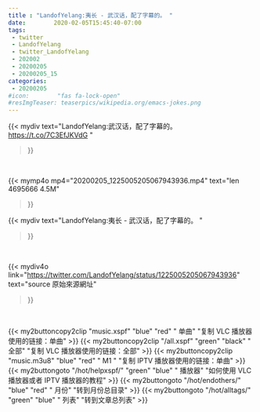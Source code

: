 ```yaml
---
title : "LandofYelang:夷长 - 武汉话，配了字幕的。 "
date:        2020-02-05T15:45:40-07:00
tags:
 - twitter
 - LandofYelang
 - twitter_LandofYelang
 - 202002
 - 20200205
 - 20200205_15
categories:
 - 20200205
#icon:        "fas fa-lock-open"
#resImgTeaser: teaserpics/wikipedia.org/emacs-jokes.png
---
```


{{< mydiv text="LandofYelang:武汉话，配了字幕的。 https://t.co/7C3EfJKVdG "
>}}
<br>


{{< mymp4o mp4="20200205_1225005205067943936.mp4"
text="len 4695666    4.5M"
>}}


{{< mydiv text="LandofYelang:夷长 - 武汉话，配了字幕的。 "
>}}
<br>

{{< mydiv4o link="https://twitter.com/LandofYelang/status/1225005205067943936"
text="source 原始來源網址"
>}}


<br>





{{< my2buttoncopy2clip "music.xspf"        "blue"   "red"    " 单曲"  "复制 VLC 播放器使用的链接：单曲" >}} {{< my2buttoncopy2clip "/all.xspf"         "green"  "black"  " 全部"  "复制 VLC 播放器使用的链接：全部" >}} {{< my2buttoncopy2clip "music.m3u8"        "blue"   "red"    " M1 "    "复制 IPTV 播放器使用的链接：单曲" >}} {{< my2buttongoto      "/hot/helpxspf/"    "green"  "blue"   " 播放器" "如何使用 VLC 播放器或者 IPTV 播放器的教程" >}} {{< my2buttongoto      "/hot/endothers/"   "blue"   "red"    " 月份"   "转到月份总目录" >}} {{< my2buttongoto      "/hot/alltags/"     "green"  "blue"   " 列表"   "转到文章总列表" >}} 
